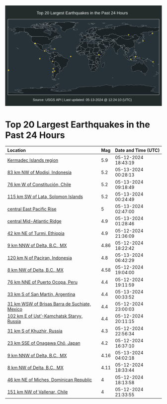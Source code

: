 ![Map](./map.png)

# Top 20 Largest Earthquakes in the Past 24 Hours

| Location | Mag | Date and Time (UTC) |
|:---|:---|:---|
| [Kermadec Islands region](https://earthquake.usgs.gov/earthquakes/eventpage/us6000my4x) | 5.9 | 05-12-2024 18:43:19 |
| [83 km NW of Modisi, Indonesia](https://earthquake.usgs.gov/earthquakes/eventpage/us6000my6q) | 5.2 | 05-13-2024 00:28:13 |
| [76 km W of Constitución, Chile](https://earthquake.usgs.gov/earthquakes/eventpage/us6000my8g) | 5.2 | 05-13-2024 09:18:49 |
| [115 km SW of Lata, Solomon Islands](https://earthquake.usgs.gov/earthquakes/eventpage/us6000my6p) | 5.2 | 05-13-2024 00:24:49 |
| [central East Pacific Rise](https://earthquake.usgs.gov/earthquakes/eventpage/us6000my7f) | 5 | 05-13-2024 02:47:00 |
| [central Mid-Atlantic Ridge](https://earthquake.usgs.gov/earthquakes/eventpage/us6000my77) | 4.9 | 05-13-2024 01:28:46 |
| [42 km NE of Turmi, Ethiopia](https://earthquake.usgs.gov/earthquakes/eventpage/us6000my68) | 4.9 | 05-12-2024 21:36:09 |
| [9 km NNW of Delta, B.C., MX](https://earthquake.usgs.gov/earthquakes/eventpage/ci40746912) | 4.86 | 05-12-2024 18:22:42 |
| [120 km N of Paciran, Indonesia](https://earthquake.usgs.gov/earthquakes/eventpage/us6000my7x) | 4.8 | 05-13-2024 06:42:29 |
| [8 km NW of Delta, B.C., MX](https://earthquake.usgs.gov/earthquakes/eventpage/ci40747088) | 4.58 | 05-12-2024 19:04:00 |
| [76 km NNE of Puerto Ocopa, Peru](https://earthquake.usgs.gov/earthquakes/eventpage/us6000my59) | 4.4 | 05-12-2024 19:11:59 |
| [33 km S of San Martín, Argentina](https://earthquake.usgs.gov/earthquakes/eventpage/us6000my6r) | 4.4 | 05-13-2024 00:33:52 |
| [31 km WSW of Brisas Barra de Suchiate, Mexico](https://earthquake.usgs.gov/earthquakes/eventpage/us6000my6f) | 4.4 | 05-12-2024 23:00:03 |
| [102 km E of Ust’-Kamchatsk Staryy, Russia](https://earthquake.usgs.gov/earthquakes/eventpage/us6000my5w) | 4.4 | 05-12-2024 20:11:15 |
| [31 km S of Khuzhir, Russia](https://earthquake.usgs.gov/earthquakes/eventpage/us6000my6e) | 4.3 | 05-12-2024 22:56:34 |
| [23 km SSE of Onagawa Chō, Japan](https://earthquake.usgs.gov/earthquakes/eventpage/us6000my40) | 4.2 | 05-12-2024 16:37:10 |
| [9 km NNW of Delta, B.C., MX](https://earthquake.usgs.gov/earthquakes/eventpage/ci40747544) | 4.16 | 05-13-2024 04:02:18 |
| [8 km NW of Delta, B.C., MX](https://earthquake.usgs.gov/earthquakes/eventpage/ci40746952) | 4.11 | 05-12-2024 18:33:44 |
| [46 km NE of Miches, Dominican Republic](https://earthquake.usgs.gov/earthquakes/eventpage/pr2024133002) | 4 | 05-12-2024 18:13:58 |
| [151 km NW of Vallenar, Chile](https://earthquake.usgs.gov/earthquakes/eventpage/us6000my65) | 4 | 05-12-2024 21:33:55 |
